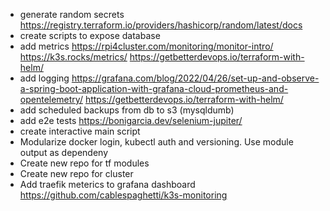 - generate random secrets https://registry.terraform.io/providers/hashicorp/random/latest/docs
- create scripts to expose database
- add metrics https://rpi4cluster.com/monitoring/monitor-intro/ https://k3s.rocks/metrics/ https://getbetterdevops.io/terraform-with-helm/ 
- add logging https://grafana.com/blog/2022/04/26/set-up-and-observe-a-spring-boot-application-with-grafana-cloud-prometheus-and-opentelemetry/ https://getbetterdevops.io/terraform-with-helm/
- add scheduled backups from db to s3 (mysqldumb)
- add e2e tests https://bonigarcia.dev/selenium-jupiter/
- create interactive main script
- Modularize docker login, kubectl auth and versioning. Use module output as dependeny
- Create new repo for tf modules
- Create new repo for cluster
- Add traefik meterics to grafana dashboard https://github.com/cablespaghetti/k3s-monitoring
